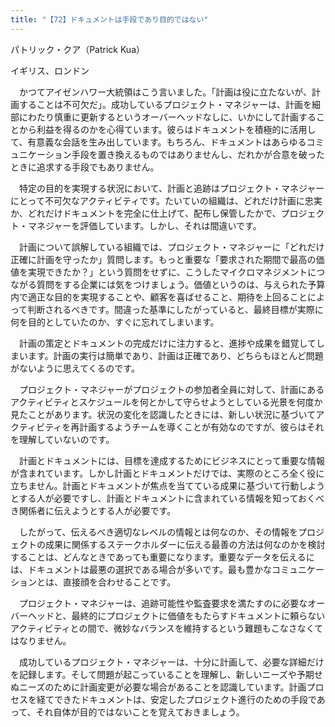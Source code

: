 ```yaml
---
title: "【72】ドキュメントは手段であり目的ではない"
---
```



パトリック・クア（Patrick Kua）



イギリス、ロンドン


　かつてアイゼンハワー大統領はこう言いました。「計画は役に立たないが、計画することは不可欠だ」。成功しているプロジェクト・マネジャーは、計画を細部にわたり慎重に更新するというオーバーヘッドなしに、いかにして計画することから利益を得るのかを心得ています。彼らはドキュメントを積極的に活用して、有意義な会話を生み出しています。もちろん、ドキュメントはあらゆるコミュニケーション手段を置き換えるものではありませんし、だれかが合意を破ったときに追求する手段でもありません。

　特定の目的を実現する状況において、計画と追跡はプロジェクト・マネジャーにとって不可欠なアクティビティです。たいていの組織は、どれだけ計画に忠実か、どれだけドキュメントを完全に仕上げて、配布し保管したかで、プロジェクト・マネジャーを評価しています。しかし、それは間違いです。

　計画について誤解している組織では、プロジェクト・マネジャーに「どれだけ正確に計画を守ったか」質問します。もっと重要な「要求された期間で最高の価値を実現できたか？」という質問をせずに、こうしたマイクロマネジメントにつながる質問をする企業には気をつけましょう。価値というのは、与えられた予算内で適正な目的を実現することや、顧客を喜ばせること、期待を上回ることによって判断されるべきです。間違った基準にしたがっていると、最終目標が実際に何を目的としていたのか、すぐに忘れてしまいます。

　計画の策定とドキュメントの完成だけに注力すると、進捗や成果を錯覚してしまいます。計画の実行は簡単であり、計画は正確であり、どちらもほとんど問題がないように思えてくるのです。

　プロジェクト・マネジャーがプロジェクトの参加者全員に対して、計画にあるアクティビティとスケジュールを何とかして守らせようとしている光景を何度か見たことがあります。状況の変化を認識したときには、新しい状況に基づいてアクティビティを再計画するようチームを導くことが有効なのですが、彼らはそれを理解していないのです。

　計画とドキュメントには、目標を達成するためにビジネスにとって重要な情報が含まれています。しかし計画とドキュメントだけでは、実際のところ全く役に立ちません。計画とドキュメントが焦点を当てている成果に基づいて行動しようとする人が必要ですし、計画とドキュメントに含まれている情報を知っておくべき関係者に伝えようとする人が必要です。

　したがって、伝えるべき適切なレベルの情報とは何なのか、その情報をプロジェクトの成果に関係するステークホルダーに伝える最善の方法は何なのかを検討することは、どんなときであっても重要になります。重要なデータを伝えるには、ドキュメントは最悪の選択である場合が多いです。最も豊かなコミュニケーションとは、直接顔を合わせることです。

　プロジェクト・マネジャーは、追跡可能性や監査要求を満たすのに必要なオーバーヘッドと、最終的にプロジェクトに価値をもたらすドキュメントに頼らないアクティビティとの間で、微妙なバランスを維持するという難題もこなさなくてはなりません。

　成功しているプロジェクト・マネジャーは、十分に計画して、必要な詳細だけを記録します。そして問題が起こっていることを理解し、新しいニーズや予期せぬニーズのために計画変更が必要な場合があることを認識しています。計画プロセスを経てできたドキュメントは、安定したプロジェクト進行のための手段であって、それ自体が目的ではないことを覚えておきましょう。
